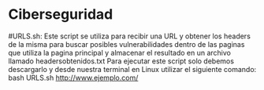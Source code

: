 # Ciberseguridad
#URLS.sh:
  Este script se utiliza para recibir una URL y obtener los headers de la misma para buscar posibles vulnerabilidades dentro de las paginas que utiliza la pagina principal y almacenar el resultado en un archivo llamado headersobtenidos.txt
  Para ejecutar este script solo debemos descargarlo y desde nuestra terminal en Linux utilizar el siguiente comando:
                      bash URLS.sh http://www.ejemplo.com/

  
